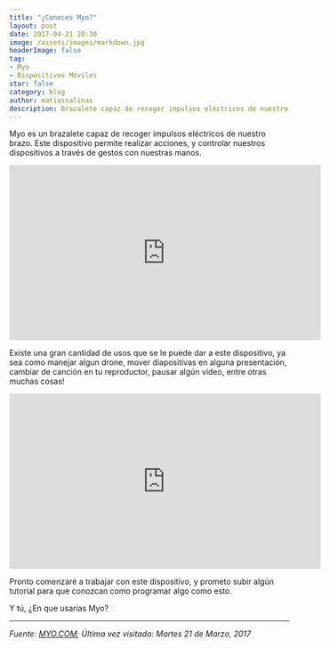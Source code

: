 ```yaml
---
title: "¿Conoces Myo?"
layout: post
date: 2017-04-21 20:30
image: /assets/images/markdown.jpg
headerImage: false
tag:
- Myo
- Dispositivos Móviles
star: false
category: blog
author: matiassalinas
description: Brazalete capaz de recoger impulsos eléctricos de nuestro brazo
---
```


Myo es un brazalete capaz de recoger impulsos eléctricos de nuestro brazo. Este dispositivo permite realizar acciones, y controlar nuestros dispositivos a través de gestos con nuestras manos.

<iframe width="560" height="315" src="https://www.youtube.com/embed/oWu9TFJjHaM" frameborder="0" allowfullscreen></iframe>

Existe una gran cantidad de usos que se le puede dar a este dispositivo, ya sea como manejar algun drone, mover diapositivas en alguna presentación, cambiar de canción en tu reproductor, pausar algún video, entre otras muchas cosas!

<iframe width="560" height="315" src="https://www.youtube.com/embed/te1RBQQlHz4" frameborder="0" allowfullscreen></iframe>

Pronto comenzaré a trabajar con este dispositivo, y prometo subir algún tutorial para que conozcan como programar algo como esto.

Y tú, ¿En que usarías Myo?

---

<i>Fuente: [MYO.COM](https://www.myo.com/); Última vez visitado: Martes 21 de Marzo, 2017</i><BR>
